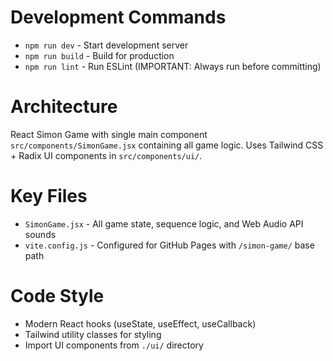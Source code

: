 # Development Commands
- `npm run dev` - Start development server
- `npm run build` - Build for production
- `npm run lint` - Run ESLint (IMPORTANT: Always run before committing)

# Architecture
React Simon Game with single main component `src/components/SimonGame.jsx` containing all game logic. Uses Tailwind CSS + Radix UI components in `src/components/ui/`.

# Key Files
- `SimonGame.jsx` - All game state, sequence logic, and Web Audio API sounds
- `vite.config.js` - Configured for GitHub Pages with `/simon-game/` base path

# Code Style
- Modern React hooks (useState, useEffect, useCallback)
- Tailwind utility classes for styling
- Import UI components from `./ui/` directory